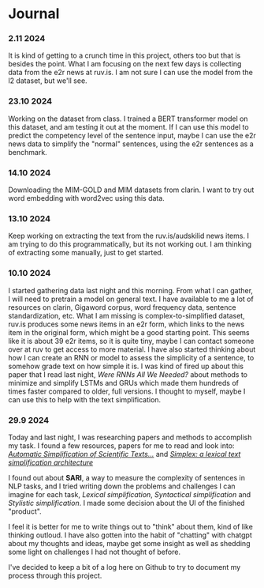 # Journal

### 2.11 2024
It is kind of getting to a crunch time in this project, others too but that is besides the point. What I am focusing on the next few days is collecting data from the e2r news at ruv.is. I am not sure I can use the model from the l2 dataset, but we'll see.

### 23.10 2024
Working on the dataset from class. I trained a BERT transformer model on this dataset, and am testing it out at the moment. If I can use this model to predict the competency level of the sentence input, maybe I can use the e2r news data to simplify the "normal" sentences, using the e2r sentences as a benchmark.

### 14.10 2024
Downloading the MIM-GOLD and MIM datasets from clarin. I want to try out word embedding with word2vec using this data. 

### 13.10 2024
Keep working on extracting the text from the ruv.is/audskilid news items. I am trying to do this programmatically, but its not working out. I am thinking of extracting some manually, just to get started. 

### 10.10 2024

I started gathering data last night and this morning. From what I can gather, I will need to pretrain a model on general text. I have available to me a lot of resources on clarin, Gigaword corpus, word frequency data, sentence standardization, etc. What I am missing is complex-to-simplified dataset, ruv.is produces some news items in an e2r form, which links to the news item in the original form, which might be a good starting point. This seems like it is about 39 e2r items, so it is quite tiny, maybe I can contact someone over at ruv to get access to more material.
I have also started thinking about how I can create an RNN or model to assess the simplicity of a sentence, to somehow grade text on how simple it is. I was kind of fired up about this paper that I read last night, *Were RNNs All We Needed?* about methods to minimize and simplify LSTMs and GRUs which made them hundreds of times faster compared to older, full versions. I thought to myself, maybe I can use this to help with the text simplification.

### 29.9 2024
Today and last night, I was researching papers and methods to accomplish my task. I found a few resources, papers for me to read and look into: *[Automatic Simplification of Scientific Texts...](https://ceur-ws.org/Vol-3497/paper-242.pdf)* and *[Simplex: a lexical text simplification architecture](https://arxiv.org/pdf/2304.07002)*  

I found out about **SARI**, a way to measure the complexity of sentences in NLP tasks, and I tried writing down the problems and challenges I can imagine for each task, *Lexical simplification*, *Syntactical simplification* and *Stylistic simplification*. I made some decision about the UI of the finished "product".  

I feel it is better for me to write things out to "think" about them, kind of like thinking outloud. I have also gotten into the habit of "chatting" with chatgpt about my thoughts and ideas, maybe get some insight as well as shedding some light on challenges I had not thought of before.  

I've decided to keep a bit of a log here on Github to try to document my process through this project.